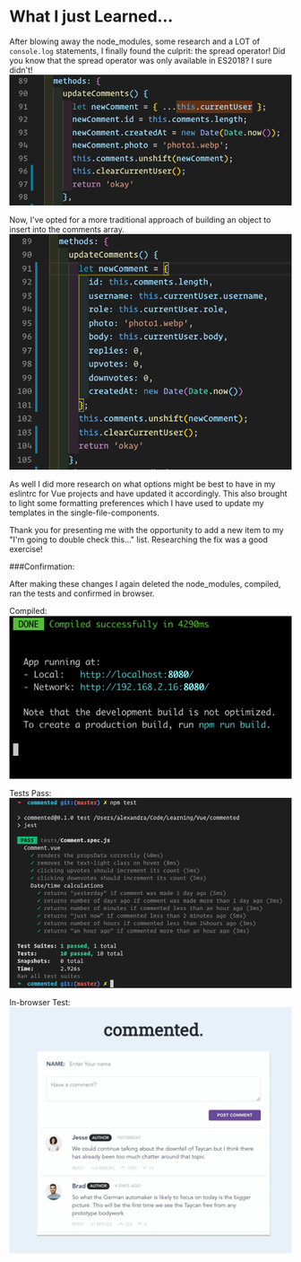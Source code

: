 # What I just Learned...

After blowing away the node_modules, some research and a LOT of `console.log` statements, I finally found the culprit: the spread operator! Did you know that the spread operator was only available in ES2018? I sure didn't!
![Initial implementation](./src/assets/initial-implementation.png)

Now, I've opted for a more traditional approach of building an object to insert into the comments array.
![Refactored implementation](./src/assets/refactored-implementation.png)

As well I did more research on what options might be best to have in my eslintrc for Vue projects and have updated it accordingly. This also brought to light some formatting preferences which I have used to update my templates in the single-file-components.

Thank you for presenting me with the opportunity to add a new item to my "I'm going to double check this..." list. Researching the fix was a good exercise!

###Confirmation:

After making these changes I again deleted the node_modules, compiled, ran the tests and confirmed in browser.

Compiled:
![Confirmed compiled](./src/assets/confirmed-compiled.png)

Tests Pass:
![Passing Tests](./src/assets/passing-tests.png)

In-browser Test:
![Confirmation in browser](./src/assets/confirmation-in-browser.gif)
